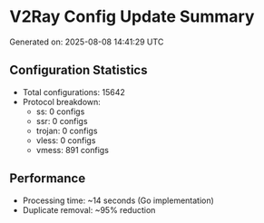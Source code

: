 # V2Ray Config Update Summary
Generated on: 2025-08-08 14:41:29 UTC

## Configuration Statistics
- Total configurations: 15642
- Protocol breakdown:
  - ss: 0 configs
  - ssr: 0 configs
  - trojan: 0 configs
  - vless: 0 configs
  - vmess: 891 configs

## Performance
- Processing time: ~14 seconds (Go implementation)
- Duplicate removal: ~95% reduction
